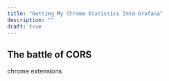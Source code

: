 ```yaml
---
title: "Getting My Chrome Statistics Into Grafana"
description: ""
draft: true
---
```



## The battle of CORS
chrome extensions